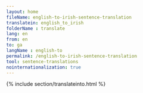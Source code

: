 ```yaml
---
layout: home
fileName: english-to-irish-sentence-translation
translatein: english_to_irish
folderName : translate
lang: en
from: en
to: ga
langName : english-to
permalink: /english-to-irish-sentence-translation
tool: sentence-translations
nointernationalization: true
---
```

{% include section/translateinto.html %}

